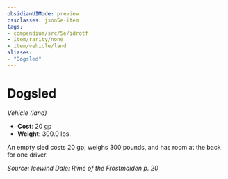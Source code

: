 ```yaml
---
obsidianUIMode: preview
cssclasses: json5e-item
tags:
- compendium/src/5e/idrotf
- item/rarity/none
- item/vehicle/land
aliases: 
- "Dogsled"
---
```

# Dogsled
*Vehicle (land)*  

- **Cost**: 20 gp
- **Weight**: 300.0 lbs.

An empty sled costs 20 gp, weighs 300 pounds, and has room at the back for one driver.

*Source: Icewind Dale: Rime of the Frostmaiden p. 20*